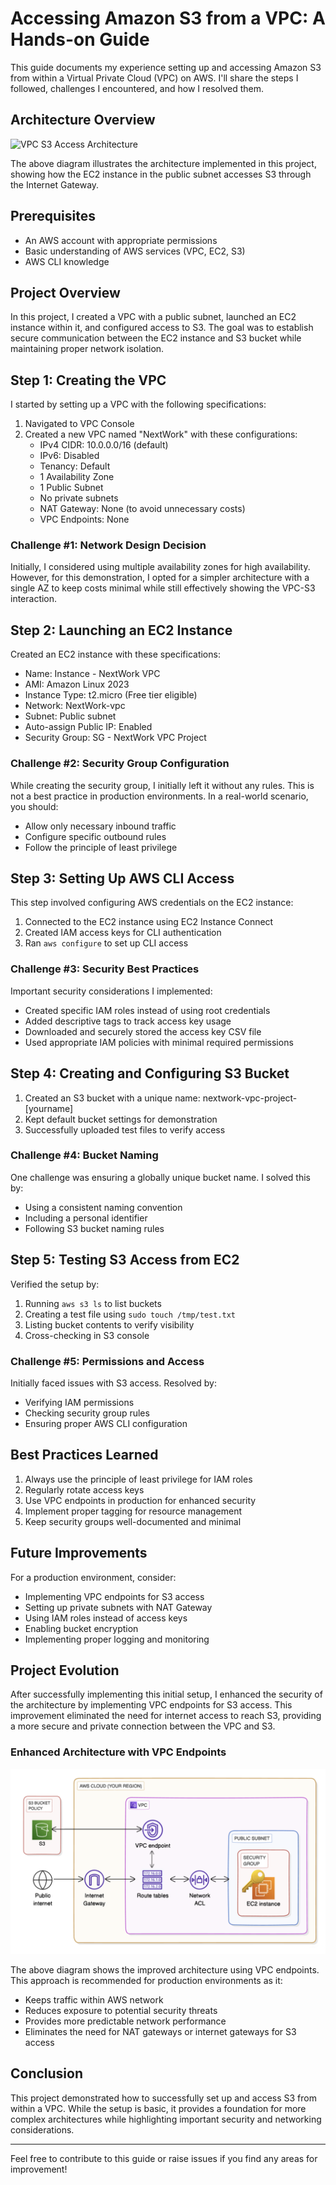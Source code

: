 # Accessing Amazon S3 from a VPC: A Hands-on Guide

This guide documents my experience setting up and accessing Amazon S3 from within a Virtual Private Cloud (VPC) on AWS. I'll share the steps I followed, challenges I encountered, and how I resolved them.

## Architecture Overview
![VPC S3 Access Architecture](https://raw.githubusercontent.com/ydyazeed/Access-S3-From-VPC-Documentation/main/images/vpc-s3-architecture.png)

The above diagram illustrates the architecture implemented in this project, showing how the EC2 instance in the public subnet accesses S3 through the Internet Gateway.

## Prerequisites
- An AWS account with appropriate permissions
- Basic understanding of AWS services (VPC, EC2, S3)
- AWS CLI knowledge

## Project Overview
In this project, I created a VPC with a public subnet, launched an EC2 instance within it, and configured access to S3. The goal was to establish secure communication between the EC2 instance and S3 bucket while maintaining proper network isolation.

## Step 1: Creating the VPC

I started by setting up a VPC with the following specifications:

1. Navigated to VPC Console
2. Created a new VPC named "NextWork" with these configurations:
   - IPv4 CIDR: 10.0.0.0/16 (default)
   - IPv6: Disabled
   - Tenancy: Default
   - 1 Availability Zone
   - 1 Public Subnet
   - No private subnets
   - NAT Gateway: None (to avoid unnecessary costs)
   - VPC Endpoints: None

### Challenge #1: Network Design Decision
Initially, I considered using multiple availability zones for high availability. However, for this demonstration, I opted for a simpler architecture with a single AZ to keep costs minimal while still effectively showing the VPC-S3 interaction.

## Step 2: Launching an EC2 Instance

Created an EC2 instance with these specifications:
- Name: Instance - NextWork VPC
- AMI: Amazon Linux 2023
- Instance Type: t2.micro (Free tier eligible)
- Network: NextWork-vpc
- Subnet: Public subnet
- Auto-assign Public IP: Enabled
- Security Group: SG - NextWork VPC Project

### Challenge #2: Security Group Configuration
While creating the security group, I initially left it without any rules. This is not a best practice in production environments. In a real-world scenario, you should:
- Allow only necessary inbound traffic
- Configure specific outbound rules
- Follow the principle of least privilege

## Step 3: Setting Up AWS CLI Access

This step involved configuring AWS credentials on the EC2 instance:

1. Connected to the EC2 instance using EC2 Instance Connect
2. Created IAM access keys for CLI authentication
3. Ran `aws configure` to set up CLI access

### Challenge #3: Security Best Practices
Important security considerations I implemented:
- Created specific IAM roles instead of using root credentials
- Added descriptive tags to track access key usage
- Downloaded and securely stored the access key CSV file
- Used appropriate IAM policies with minimal required permissions

## Step 4: Creating and Configuring S3 Bucket

1. Created an S3 bucket with a unique name: nextwork-vpc-project-[yourname]
2. Kept default bucket settings for demonstration
3. Successfully uploaded test files to verify access

### Challenge #4: Bucket Naming
One challenge was ensuring a globally unique bucket name. I solved this by:
- Using a consistent naming convention
- Including a personal identifier
- Following S3 bucket naming rules

## Step 5: Testing S3 Access from EC2

Verified the setup by:
1. Running `aws s3 ls` to list buckets
2. Creating a test file using `sudo touch /tmp/test.txt`
3. Listing bucket contents to verify visibility
4. Cross-checking in S3 console

### Challenge #5: Permissions and Access
Initially faced issues with S3 access. Resolved by:
- Verifying IAM permissions
- Checking security group rules
- Ensuring proper AWS CLI configuration

## Best Practices Learned
1. Always use the principle of least privilege for IAM roles
2. Regularly rotate access keys
3. Use VPC endpoints in production for enhanced security
4. Implement proper tagging for resource management
5. Keep security groups well-documented and minimal

## Future Improvements
For a production environment, consider:
- Implementing VPC endpoints for S3 access
- Setting up private subnets with NAT Gateway
- Using IAM roles instead of access keys
- Enabling bucket encryption
- Implementing proper logging and monitoring

## Project Evolution
After successfully implementing this initial setup, I enhanced the security of the architecture by implementing VPC endpoints for S3 access. This improvement eliminated the need for internet access to reach S3, providing a more secure and private connection between the VPC and S3.

### Enhanced Architecture with VPC Endpoints
![VPC S3 Access Architecture with Endpoints](https://raw.githubusercontent.com/ydyazeed/Access-S3-From-VPC-Documentation/main/images/vpc-s3-architecture-with-endpoints.png)

The above diagram shows the improved architecture using VPC endpoints. This approach is recommended for production environments as it:
- Keeps traffic within AWS network
- Reduces exposure to potential security threats
- Provides more predictable network performance
- Eliminates the need for NAT gateways or internet gateways for S3 access

## Conclusion
This project demonstrated how to successfully set up and access S3 from within a VPC. While the setup is basic, it provides a foundation for more complex architectures while highlighting important security and networking considerations.

---
Feel free to contribute to this guide or raise issues if you find any areas for improvement!